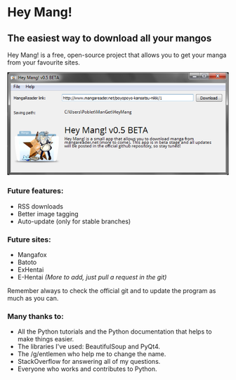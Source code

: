 Hey Mang!
======

## The easiest way to download all your mangos ##

Hey Mang! is a free, open-source project that allows you to get your manga from your favourite sites.

![HeyMang!](https://github.com/DoctorMalboro/HeyMang/raw/master/HeyMang-preview.png "Hey Mang!")

### Future features:
* RSS downloads
* Better image tagging
* Auto-update (only for stable branches)

### Future sites:
* Mangafox
* Batoto
* ExHentai
* E-Hentai
_(More to add, just pull a request in the git)_

Remember always to check the official git and to update the program as much as you can.

### Many thanks to:
* All the Python tutorials and the Python documentation that helps to make things easier.
* The libraries I've used: BeautifulSoup and PyQt4.
* The /g/entlemen who help me to change the name.
* StackOverflow for answering all of my questions.
* Everyone who works and contributes to Python.